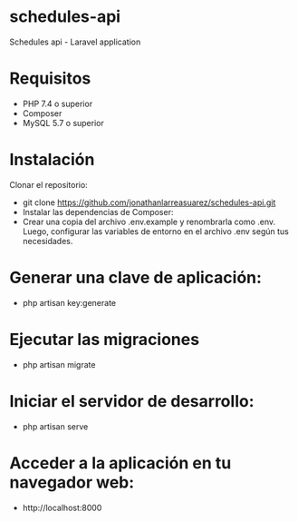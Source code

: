 # schedules-api
 Schedules api - Laravel application
 
# Requisitos
- PHP 7.4 o superior
- Composer
- MySQL 5.7 o superior

# Instalación
Clonar el repositorio:

- git clone https://github.com/jonathanlarreasuarez/schedules-api.git
- Instalar las dependencias de Composer:
- Crear una copia del archivo .env.example y renombrarla como .env. Luego, configurar las variables de entorno en el archivo .env según tus necesidades.

# Generar una clave de aplicación:
- php artisan key:generate
# Ejecutar las migraciones 

- php artisan migrate

# Iniciar el servidor de desarrollo:

- php artisan serve

# Acceder a la aplicación en tu navegador web:
- http://localhost:8000

